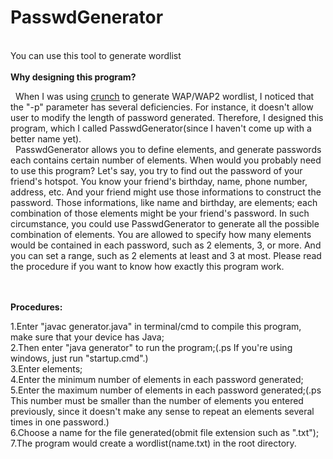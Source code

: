 # PasswdGenerator
<br>
You can use this tool to generate wordlist
<br><br>
<strong>Why designing this program?</strong><br>
<p>
&nbsp;&nbsp;When I was using <a href="https://sourceforge.net/projects/crunch-wordlist/">crunch</a> to generate WAP/WAP2 wordlist, I noticed that the "-p" parameter has several deficiencies. For instance, it doesn't allow user to modify the length of password generated. Therefore, I designed this program, which I called PasswdGenerator(since I haven't come up with a better name yet). <br>
&nbsp;&nbsp;PasswdGenerator allows you to define elements, and generate passwords each contains certain number of elements. When would you probably need to use this program? Let's say, you try to find out the password of your friend's hotspot. You know your friend's birthday, name, phone number, address, etc. And your friend might use those informations to construct the password. Those informations, like name and birthday, are elements; each combination of those elements might be your friend's password. In such circumstance, you could use PasswdGenerator to generate all the possible combination of elements. You are allowed to specify how many elements would be contained in each password, such as 2 elements, 3, or more. And you can set a range, such as 2 elements at least and 3 at most. Please read the procedure if you want to know how exactly this program work.
</p>
<br><br>
<strong>Procedures:</strong><br>
<p>
1.Enter "javac generator.java" in terminal/cmd to compile this program, make sure that your device has Java;<br>
2.Then enter "java generator" to run the program;(.ps If you're using windows, just run "startup.cmd".)<br>
3.Enter elements;<br>
4.Enter the minimum number of elements in each password generated;<br>
5.Enter the maximum number of elements in each password generated;(.ps This number must be smaller than the number of elements you entered previously, since it doesn't make any sense to repeat an elements several times in one password.)<br>
6.Choose a name for the file generated(obmit file extension such as ".txt");<br>
7.The program would create a wordlist(name.txt) in the root directory.<br>
</p>
